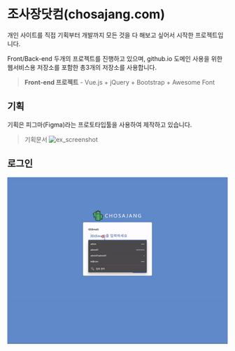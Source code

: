 # 조사장닷컴(chosajang.com)
개인 사이트를 직접 기획부터 개발까지 모든 것을 다 해보고 싶어서 시작한 프로젝트입니다.

Front/Back-end 두개의 프로젝트를 진행하고 있으며, github.io 도메인 사용을 위한 웹서비스용 저장소를 포함한 총3개의 저장소를 사용합니다.

> **Front-end 프로젝트** - Vue.js + jQuery + Bootstrap + Awesome Font

## 기획
기획은 피그마(Figma)라는 프로토타입툴을 사용하여 제작하고 있습니다.
 > 기획문서 
![ex_screenshot](./public/ref/workflow.jpg)

## 로그인

![ex_screenshot](./public/ref/login.gif)

